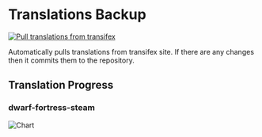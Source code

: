 # Translations Backup

[![Pull translations from transifex](https://github.com/dfint/translations-backup/actions/workflows/pull-translations.yml/badge.svg)](https://github.com/dfint/translations-backup/actions/workflows/pull-translations.yml)

Automatically pulls translations from transifex site. If there are any changes then it commits them to the repository.

## Translation Progress

### dwarf-fortress-steam

![Chart](https://quickchart.io/chart/render/sf-84d34e28-0ee1-430d-8eef-8cc16b31aebe)
<!--
### dwarf-fortress

![Chart](https://quickchart.io/chart/render/sf-391074e7-11b9-4efa-875d-a95d0067b7d0)
-->